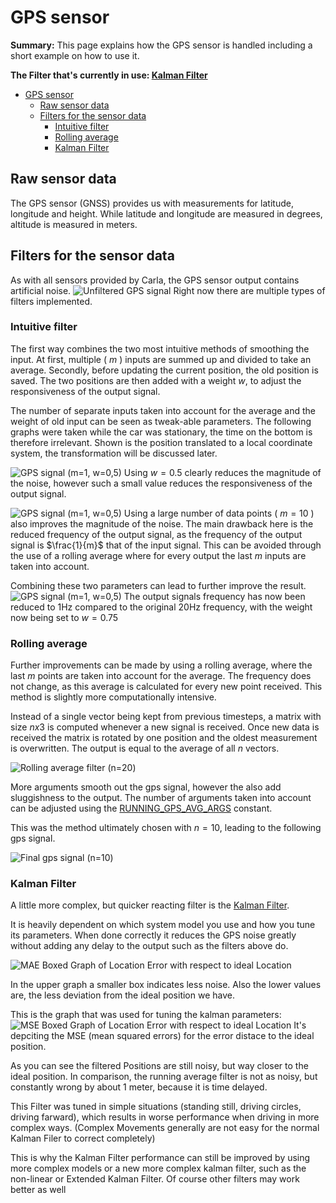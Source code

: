 # GPS sensor

**Summary:** This page explains how the GPS sensor is handled including a short example on how to use it.

**The Filter that's currently in use: [Kalman Filter](../../perception/kalman_filter.md)**

- [GPS sensor](#gps-sensor)
  - [Raw sensor data](#raw-sensor-data)
  - [Filters for the sensor data](#filters-for-the-sensor-data)
    - [Intuitive filter](#intuitive-filter)
    - [Rolling average](#rolling-average)
    - [Kalman Filter](#kalman-filter)

## Raw sensor data

The GPS sensor (GNSS) provides us with measurements for latitude, longitude and height.
While latitude and longitude are measured in degrees, altitude is measured in meters.

## Filters for the sensor data

As with all sensors provided by Carla, the GPS sensor output contains artificial noise.
![Unfiltered GPS signal](../../assets/filter_img/avg_1_w_1_000.png)
Right now there are multiple types of filters implemented.

### Intuitive filter

The first way combines the two most intuitive methods of smoothing the input.
At first, multiple ( $m$ ) inputs are summed up and divided to take an average.
Secondly, before updating the current position, the old position is saved.
The two positions are then added with a weight $w$, to adjust the responsiveness of the output signal.

The number of separate inputs taken into account for the average and the weight of old input can be seen as tweak-able
parameters.
The following graphs were taken while the car was stationary, the time on the bottom is therefore irrelevant.
Shown is the position translated to a local coordinate system, the transformation will be discussed later.

![GPS signal (m=1, w=0,5)](../../assets/filter_img/avg_1_w_0_500.png)
Using $w = 0.5$ clearly reduces the magnitude of the noise, however such a small value reduces the responsiveness
of the output signal.

![GPS signal (m=1, w=0,5)](../../assets/filter_img/avg_10_w_1_000.png)
Using a large number of data points ( $m = 10$ ) also improves the magnitude of the noise.
The main drawback here is the reduced frequency of the output signal, as the frequency of the output signal
is $\frac{1}{m}$ that of the input signal.
This can be avoided through the use of a rolling average where for every output
the last $m$ inputs are taken into account.

Combining these two parameters can lead to further improve the result.
![GPS signal (m=1, w=0,5)](../../assets/filter_img/avg_20_w_0_750.png)
The output signals frequency has now been reduced to 1Hz compared to the original 20Hz frequency,
with the weight now being set to $w = 0.75$

### Rolling average

Further improvements can be made by using a rolling average, where the last $m$ points are taken into account
for the average. The frequency does not change, as this average is calculated for every new point received.
This method is slightly more computationally intensive.

Instead of a single vector being kept from previous timesteps, a matrix with size $n x 3$ is computed
whenever a new signal is received.
Once new data is received the matrix is rotated by one position and the oldest measurement is overwritten.
The output is equal to the average of all $n$ vectors.

![Rolling average filter (n=20)](../../assets/filter_img/rolling_avg_20.png)

More arguments smooth out the gps signal, however the also add sluggishness to the output.
The number of arguments taken into account can be adjusted using the
[RUNNING_GPS_AVG_ARGS](../../../code/perception/src/position_heading_publisher_node.py) constant.

This was the method ultimately chosen with $n=10$, leading to the following gps signal.

![Final gps signal (n=10)](../../assets/filter_img/rolling_avg_10.png)

### Kalman Filter

A little more complex, but quicker reacting filter is the [Kalman Filter](../../perception/kalman_filter.md).

It is heavily dependent on which system model you use and how you tune its parameters.
When done correctly it reduces the GPS noise greatly without adding any delay to the output such as the filters above do.

![MAE Boxed Graph of Location Error with respect to ideal Location](../../../doc/assets/perception/data_26_MAE_Boxed.png)

In the upper graph a smaller box indicates less noise. Also the lower values are, the less deviation from the ideal position we have.

This is the graph that was used for tuning the kalman parameters:
![MSE Boxed Graph of Location Error with respect to ideal Location](../../../doc/assets/perception/data_26_MSE_Boxed.png)
It's depciting the MSE (mean squared errors) for the error distace to the ideal position.

As you can see the filtered Positions are still noisy, but way closer to the ideal position. In comparison, the running average filter is not as noisy, but constantly wrong by about 1 meter, because it is time delayed.

This Filter was tuned in simple situations (standing still, driving circles, driving farward), which results in worse performance when driving in more complex ways. (Complex Movements generally are not easy for the normal Kalman Filer to correct completely)

This is why the Kalman Filter performance can still be improved by using more complex models or a new more complex kalman filter, such as the non-linear or Extended Kalman Filter. Of course other filters may work better as well

